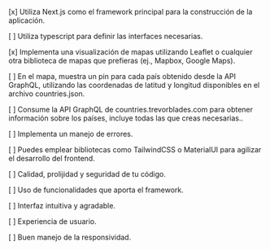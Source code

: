 [x] Utiliza Next.js como el framework principal para la construcción de la aplicación.

[ ] Utiliza typescript para definir las interfaces necesarias.

[x] Implementa una visualización de mapas utilizando Leaflet o cualquier otra biblioteca
de mapas que prefieras (ej., Mapbox, Google Maps).

[ ] En el mapa, muestra un pin para cada país obtenido desde la API GraphQL,
utilizando las coordenadas de latitud y longitud disponibles en el archivo
countries.json.

[ ] Consume la API GraphQL de countries.trevorblades.com para obtener información
sobre los países, incluye todas las que creas necesarias..

[ ] Implementa un manejo de errores.

[ ] Puedes emplear bibliotecas como TailwindCSS o MaterialUI para agilizar el
desarrollo del frontend.

[ ] Calidad, prolijidad y seguridad de tu código.

[ ] Uso de funcionalidades que aporta el framework.

[ ] Interfaz intuitiva y agradable.

[ ] Experiencia de usuario.

[ ] Buen manejo de la responsividad.
